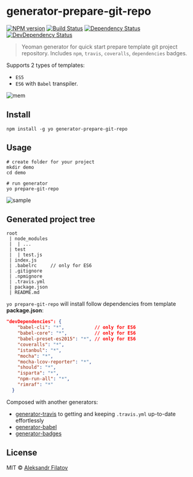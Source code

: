 # generator-prepare-git-repo

[![NPM version][npm-image]][npm-url]
[![Build Status][travis-image]][travis-url]
[![Dependency Status][depstat-image]][depstat-url]
[![DevDependency Status][depstat-dev-image]][depstat-dev-url]

> Yeoman generator for quick start prepare template git project repository.
Includes ```npm```, ```travis```, ```coveralls```, ```dependencies``` badges.

Supports 2 types of templates:

* ```ES5```
* ```ES6``` with ```Babel``` transpiler.

![mem][mem-image]

## Install

```console
npm install -g yo generator-prepare-git-repo
```

## Usage

```console
# create folder for your project
mkdir demo
cd demo

# run generator
yo prepare-git-repo
```

![sample](https://i.gyazo.com/f87a90fdfb6e40eafaa1d03b6e7ce0e8.png)

## Generated project tree
```
root
 | node_modules
 |  | ...
 | test
 |  | test.js
 | index.js
 | .babelrc     // only for ES6
 | .gitignore
 | .npmignore
 | .travis.yml
 | package.json
 | README.md
```

```yo prepare-git-repo``` will install follow dependencies from template **package.json**:

```json
"devDependencies": {
    "babel-cli": "*",           // only for ES6
    "babel-core": "*",          // only for ES6
    "babel-preset-es2015": "*", // only for ES6
    "coveralls": "*",
    "istanbul": "*",
    "mocha": "*",
    "mocha-lcov-reporter": "*",
    "should": "*",
    "isparta": "*",
    "npm-run-all": "*",
    "rimraf": "*"
  }
```

Composed with another generators:

* [generator-travis](https://www.npmjs.com/package/generator-travis) to getting and keeping ```.travis.yml``` up-to-date effortlessly
* [generator-babel](https://www.npmjs.com/package/generator-babel)
* [generator-badges](https://www.npmjs.com/package/generator-badges)

## License

MIT © [Aleksandr Filatov](https://alfilatov.com/)

[mem-image]: https://i.imgflip.com/yjz6c.jpg

[npm-url]: https://npmjs.org/package/generator-prepare-git-repo
[npm-image]: https://img.shields.io/npm/v/generator-prepare-git-repo.svg?style=flat-square

[travis-url]: https://travis-ci.org/greybax/generator-prepare-git-repo
[travis-image]: https://img.shields.io/travis/greybax/generator-prepare-git-repo/master.svg?style=flat-square

[depstat-url]: https://david-dm.org/greybax/generator-prepare-git-repo
[depstat-image]: https://david-dm.org/greybax/generator-prepare-git-repo.svg?style=flat-square

[depstat-dev-url]: https://david-dm.org/greybax/generator-prepare-git-repo#info=devDependencies
[depstat-dev-image]: https://david-dm.org/greybax/generator-prepare-git-repo/dev-status.svg?style=flat-square
